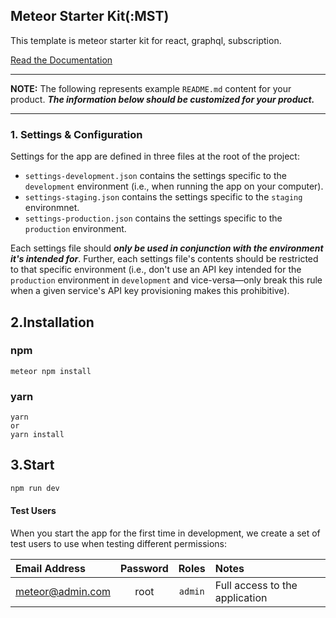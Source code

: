 ## Meteor Starter Kit(:MST)
This template is meteor starter kit for react, graphql, subscription.

[Read the Documentation](https://mst-guide.netlify.app/)

---

**NOTE:** The following represents example `README.md` content for your product. **_The information below should be customized for your product._**

---

### 1. Settings & Configuration

Settings for the app are defined in three files at the root of the project:

- `settings-development.json` contains the settings specific to the `development` environment (i.e., when running the app on your computer).
- `settings-staging.json` contains the settings specific to the `staging` environmnet.
- `settings-production.json` contains the settings specific to the `production` environment.

Each settings file should **_only be used in conjunction with the environment it's intended for_**. Further, each settings file's contents should be restricted to that specific environment (i.e., don't use an API key intended for the `production` environment in `development` and vice-versa—only break this rule when a given service's API key provisioning makes this prohibitive).


## 2.Installation

### npm

```
meteor npm install
```

### yarn

```
yarn
or
yarn install
```

## 3.Start

```sh
npm run dev
```

#### Test Users

When you start the app for the first time in development, we create a set of test users to use when testing different permissions:

| Email Address | Password | Roles | Notes |
|:----------------|:--------:|:-------:|:-------------------------------|
| meteor@admin.com | root | `admin` | Full access to the application |
